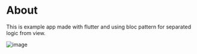 # About
This is example app made with flutter and using bloc pattern
for separated logic from view.

![image](https://user-images.githubusercontent.com/22079016/225738489-ebf032cd-d695-482c-a1ee-d706285ab910.png)
